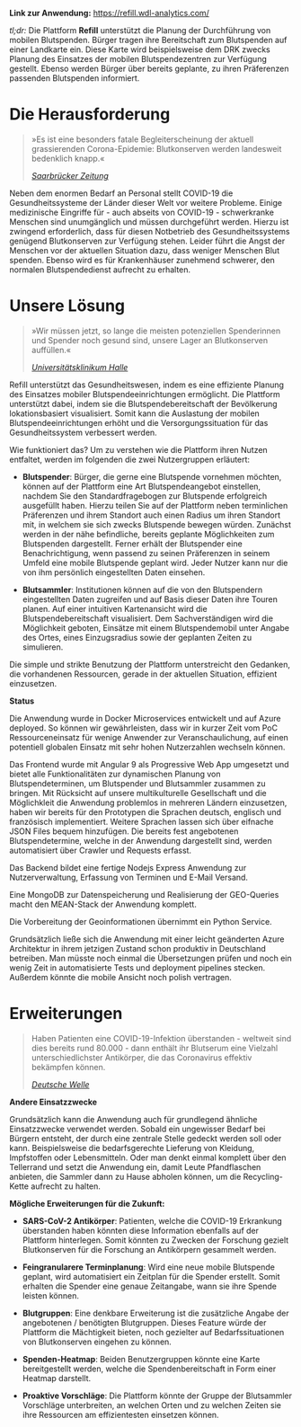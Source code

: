 **Link zur Anwendung:**
https://refill.wdl-analytics.com/

_tl;dr:_
Die Plattform **Refill** unterstützt die Planung der Durchführung von mobilen Blutspenden.
Bürger tragen ihre Bereitschaft zum Blutspenden auf einer Landkarte ein. Diese Karte wird beispielsweise dem DRK zwecks Planung des Einsatzes der mobilen Blutspendezentren zur Verfügung gestellt.
Ebenso werden Bürger über bereits geplante, zu ihren Präferenzen passenden Blutspenden informiert.

# Die Herausforderung

> »Es ist eine besonders fatale Begleiterscheinung der aktuell grassierenden Corona-Epidemie: Blutkonserven werden landesweit bedenklich knapp.« 
>
> *[Saarbrücker Zeitung](https://www.saarbruecker-zeitung.de/saarland/merzig-wadern/merzig/fuenf-termine-zur-blutspende-im-kreis-merzig-wadern-in-den-kommenden-tagen_aid-49584991)*

Neben dem enormen Bedarf an Personal stellt COVID-19 die Gesundheitssysteme der Länder dieser Welt vor weitere Probleme.
Einige medizinische Eingriffe für - auch abseits von COVID-19 - schwerkranke Menschen sind unumgänglich und müssen durchgeführt werden.
Hierzu ist zwingend erforderlich, dass für diesen Notbetrieb des Gesundheitssystems genügend Blutkonserven zur Verfügung stehen.
Leider führt die Angst der Menschen vor der aktuellen Situation dazu, dass weniger Menschen Blut spenden.
Ebenso wird es für Krankenhäuser zunehmend schwerer, den normalen Blutspendedienst aufrecht zu erhalten.

# Unsere Lösung

> »Wir müssen jetzt, so lange die meisten potenziellen Spenderinnen und Spender noch gesund sind, unsere Lager an Blutkonserven auffüllen.«
>
> *[Universitätsklinikum Halle](https://www.mdr.de/nachrichten/panorama/blut-spende-corona-100.html)*

Refill unterstützt das Gesundheitswesen, indem es eine effiziente Planung des Einsatzes mobiler Blutspendeeinrichtungen ermöglicht.
Die Plattform unterstützt dabei, indem sie die Blutspendebereitschaft der Bevölkerung lokationsbasiert visualisiert.
Somit kann die Auslastung der mobilen Blutspendeeinrichtungen erhöht und die Versorgungssituation für das Gesundheitssystem verbessert werden.

Wie funktioniert das?
Um zu verstehen wie die Plattform ihren Nutzen entfaltet, werden im folgenden die zwei Nutzergruppen erläutert:

* **Blutspender**:
        Bürger, die gerne eine Blutspende vornehmen möchten, können auf der Plattform eine Art Blutspendeangebot einstellen, nachdem Sie den Standardfragebogen zur Blutspende erfolgreich ausgefüllt haben.
        Hierzu teilen Sie auf der Plattform neben terminlichen Präferenzen und ihrem Standort auch einen Radius um ihren Standort mit, in welchem sie sich zwecks Blutspende bewegen würden.
        Zunächst werden in der nähe befindliche, bereits geplante Möglichkeiten zum Blutspenden dargestellt.
        Ferner erhält der Blutspender eine Benachrichtigung, wenn passend zu seinen Präferenzen in seinem Umfeld eine mobile Blutspende geplant wird.
        Jeder Nutzer kann nur die von ihm persönlich eingestellten Daten einsehen.

* **Blutsammler**:
        Institutionen können auf die von den Blutspendern eingestellten Daten zugreifen und auf Basis dieser Daten ihre Touren planen.
        Auf einer intuitiven Kartenansicht wird die Blutspendebereitschaft visualisiert. 
        Dem Sachverständigen wird die Möglichkeit geboten, Einsätze mit einem Blutspendemobil unter Angabe des Ortes, eines Einzugsradius sowie der geplanten Zeiten zu simulieren.
        
Die simple und strikte Benutzung der Plattform unterstreicht den Gedanken, die vorhandenen Ressourcen, gerade in der aktuellen Situation, effizient einzusetzen.

**Status**

Die Anwendung wurde in Docker Microservices entwickelt und auf Azure deployed. So können wir gewährleisten, dass wir in kurzer Zeit vom PoC Ressourceneinsatz für wenige Anwender zur Veranschaulichung, auf einen potentiell globalen Einsatz mit sehr hohen Nutzerzahlen wechseln können.

Das Frontend wurde mit Angular 9 als Progressive Web App umgesetzt und bietet alle Funktionalitäten zur dynamischen Planung von Blutspendeterminen, um Blutspender und Blutsammler zusammen zu bringen. Mit Rücksicht auf unsere multikulturelle Gesellschaft und die Möglichkleit die Anwendung problemlos in mehreren Ländern einzusetzen, haben wir bereits für den Prototypen die Sprachen deutsch, englisch und französisch implementiert. Weitere Sprachen lassen sich über eifnache JSON Files bequem hinzufügen. Die bereits fest angebotenen Blutspendetermine, welche in der Anwendung dargestellt sind, werden automatisiert über Crawler und Requests erfasst.

Das Backend bildet eine fertige Nodejs Express Anwendung zur Nutzerverwaltung, Erfassung von Terminen und E-Mail Versand.

Eine MongoDB zur Datenspeicherung und Realisierung der GEO-Queries macht den MEAN-Stack der Anwendung komplett.

Die Vorbereitung der Geoinformationen übernimmt ein Python Service.

Grundsätzlich ließe sich die Anwendung mit einer leicht geänderten Azure Architektur in ihrem jetzigen Zustand schon produktiv in Deutschland betreiben. Man müsste noch einmal die Übersetzungen prüfen und noch ein wenig Zeit in automatisierte Tests und deployment pipelines stecken. Außerdem könnte die mobile Ansicht noch polish vertragen.

# Erweiterungen

> Haben Patienten eine COVID-19-Infektion überstanden - weltweit sind dies bereits rund 80.000 - dann enthält ihr Blutserum eine Vielzahl unterschiedlichster Antikörper, die das Coronavirus effektiv bekämpfen können.
>
> *[Deutsche Welle](https://www.dw.com/de/mit-medikamenten-aus-antik%C3%B6rpern-gegen-corona/a-52804320)*

**Andere Einsatzzwecke**

Grundsätzlich kann die Anwendung auch für grundlegend ähnliche Einsatzzwecke verwendet werden. Sobald ein ungewisser Bedarf bei Bürgern entsteht, der durch eine zentrale Stelle gedeckt werden soll oder kann. Beispielsweise die bedarfsgerechte Lieferung von Kleidung, Impfstoffen oder Lebensmitteln. Oder man denkt einmal komplett über den Tellerrand und setzt die Anwendung ein, damit Leute Pfandflaschen anbieten, die Sammler dann zu Hause abholen können, um die Recycling-Kette aufrecht zu halten.

**Mögliche Erweiterungen für die Zukunft:**

* **SARS-CoV-2 Antikörper**:
        Patienten, welche die COVID-19 Erkrankung überstanden haben könnten diese Information ebenfalls auf der Plattform hinterlegen.
        Somit könnten zu Zwecken der Forschung gezielt Blutkonserven für die Forschung an Antikörpern gesammelt werden.

* **Feingranularere Terminplanung**:
        Wird eine neue mobile Blutspende geplant, wird automatisiert ein Zeitplan für die Spender erstellt. Somit erhalten die Spender eine genaue Zeitangabe, wann sie ihre Spende leisten können.

* **Blutgruppen**:
        Eine denkbare Erweiterung ist die zusätzliche Angabe der angebotenen / benötigten Blutgruppen.
        Dieses Feature würde der Plattform die Mächtigkeit bieten, noch gezielter auf Bedarfssituationen von Blutkonserven eingehen zu können.

* **Spenden-Heatmap**:
        Beiden Benutzergruppen könnte eine Karte bereitgestellt werden, welche die Spendenbereitschaft in Form einer Heatmap darstellt.

* **Proaktive Vorschläge**:
        Die Plattform könnte der Gruppe der Blutsammler Vorschläge unterbreiten, an welchen Orten und zu welchen Zeiten sie ihre Ressourcen am effizientesten einsetzen können.